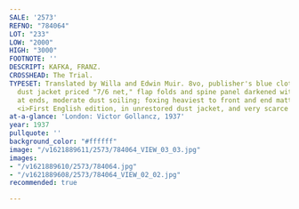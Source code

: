 ```yaml
---
SALE: '2573'
REFNO: "784064"
LOT: "233"
LOW: "2000"
HIGH: "3000"
FOOTNOTE: ''
DESCRIPT: KAFKA, FRANZ.
CROSSHEAD: The Trial.
TYPESET: Translated by Willa and Edwin Muir. 8vo, publisher's blue cloth, faint toning;
  dust jacket priced "7/6 net," flap folds and spine panel darkened with small nicks
  at ends, moderate dust soiling; foxing heaviest to front and end matter and fore-edges.
  <i>First English edition, in unrestored dust jacket, and very scarce as such.</i>
at-a-glance: 'London: Victor Gollancz, 1937'
year: 1937
pullquote: ''
background_color: "#ffffff"
image: "/v1621889611/2573/784064_VIEW_03_03.jpg"
images:
- "/v1621889610/2573/784064.jpg"
- "/v1621889608/2573/784064_VIEW_02_02.jpg"
recommended: true

---
```

